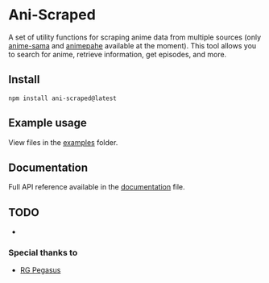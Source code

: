 # Ani-Scraped

A set of utility functions for scraping anime data from multiple sources (only [anime-sama](https://anime-sama.fr) and [animepahe](https://animepahe.ru) available at the moment). This tool allows you to search for anime, retrieve information, get episodes, and more.

## Install
```
npm install ani-scraped@latest
```

## Example usage
View files in the [examples](https://github.com/hxpe-dev/ani-scraped/tree/main/examples) folder.

## Documentation
Full API reference available in the [documentation](https://github.com/hxpe-dev/ani-scraped/blob/main/DOCUMENTATION.md) file.

## TODO
- 



### Special thanks to
- [RG Pegasus](https://github.com/rgpegasus)